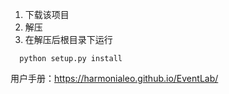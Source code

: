 1. 下载该项目
2. 解压
3. 在解压后根目录下运行
  ```
    python setup.py install
  ```

用户手册：https://harmonialeo.github.io/EventLab/
